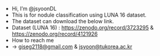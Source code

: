 - Hi, I’m @jsyoonDL 
- This is for nodule classification using LUNA 16 dataset.
- The dataset can download the below link.
- Dataset (LUNA 16) : https://zenodo.org/record/3723295 & https://zenodo.org/record/4121926
- How to reach me
-   -> giseg2118@gmail.com & jsyoon@tukorea.ac.kr

